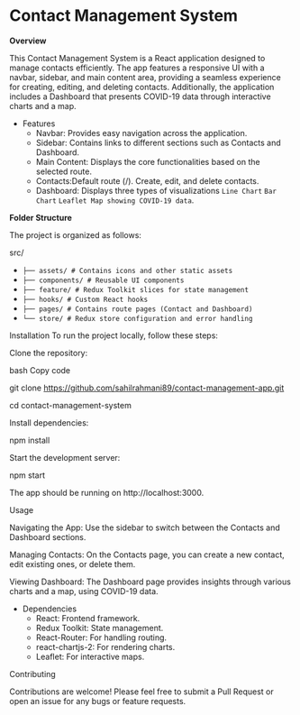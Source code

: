 # Contact Management System

**Overview**

This Contact Management System is a React application designed to manage contacts efficiently. The app features a responsive UI with a navbar, sidebar, and main content area, providing a seamless experience for creating, editing, and deleting contacts. Additionally, the application includes a Dashboard that presents COVID-19 data through interactive charts and a map.

- Features
  - Navbar: Provides easy navigation across the application.
  - Sidebar: Contains links to different sections such as Contacts and Dashboard.
  - Main Content: Displays the core functionalities based on the selected route.
  - Contacts:Default route (/). Create, edit, and delete contacts.
  - Dashboard: Displays three types of visualizations
         ``Line Chart``
         ``Bar Chart``
        ``Leaflet Map showing COVID-19 data``.

**Folder Structure**

The project is organized as follows:


src/
- `├── assets/ # Contains icons and other static assets`
- `├── components/ # Reusable UI components`
- `├── feature/ # Redux Toolkit slices for state management`
- `├── hooks/ # Custom React hooks`
- `├── pages/ # Contains route pages (Contact and Dashboard)`
- `└── store/ # Redux store configuration and error handling`

Installation
To run the project locally, follow these steps:

Clone the repository:

bash
Copy code

git clone https://github.com/sahilrahmani89/contact-management-app.git

cd contact-management-system

Install dependencies:


npm install

Start the development server:


npm start

The app should be running on http://localhost:3000.

Usage

Navigating the App: Use the sidebar to switch between the Contacts and Dashboard sections.

Managing Contacts: On the Contacts page, you can create a new contact, edit existing ones, or delete them.

Viewing Dashboard: The Dashboard page provides insights through various charts and a map, using COVID-19 data.
- Dependencies
    - React: Frontend framework.
    - Redux Toolkit: State management.
    - React-Router: For handling routing.
    - react-chartjs-2: For rendering charts.
    - Leaflet: For interactive maps.

Contributing

Contributions are welcome! Please feel free to submit a Pull Request or open an issue for any bugs or feature requests.

